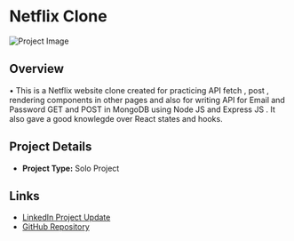 # Netflix Clone

![Project Image](display.png)

## Overview

• This is a Netflix website clone created for practicing API fetch , post , rendering components in other pages and also for writing API for Email and Password GET and POST in MongoDB using Node JS and Express JS . It also gave a good knowlegde over React states and hooks.

## Project Details

- **Project Type:** Solo Project

## Links

- [LinkedIn Project Update]([https://www.linkedin.com/feed/update/urn:li:activity:7190759607982583808/](https://www.linkedin.com/posts/karthickrajan-s_mernstack-netflixclone-fullstackdev-activity-7160298236484677632-pyAN?utm_source=share&utm_medium=member_desktop))
- [GitHub Repository](https://github.com/Karthick1242004/Netflix-Clone-App)


